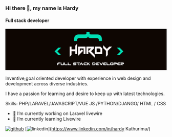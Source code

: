 ### Hi there 👋, my name is Hardy
#### Full  stack developer
![Full  stack developer](https://github.com/Hardy-Kathurima/Hardy-Kathurima/blob/main/profile-banner.png)

Inventive,goal oriented developer with experience in  web design and development  across diverse  industries.

I have a passion for learning and desire to keep up with latest technologies.

Skills: PHP/LARAVEL/JAVASCRIPT/VUE JS  /PYTHON/DJANGO/ HTML / CSS

- 🔭 I’m currently working on Laravel livewire 
- 🌱 I’m currently learning Livewire 


[<img src='https://cdn.jsdelivr.net/npm/simple-icons@3.0.1/icons/github.svg' alt='github' height='40'>](https://github.com/Hardy-Kathurima)  [<img src='https://cdn.jsdelivr.net/npm/simple-icons@3.0.1/icons/linkedin.svg' alt='linkedin' height='40'>](https://www.linkedin.com/in/hardy Kathurima/)  

